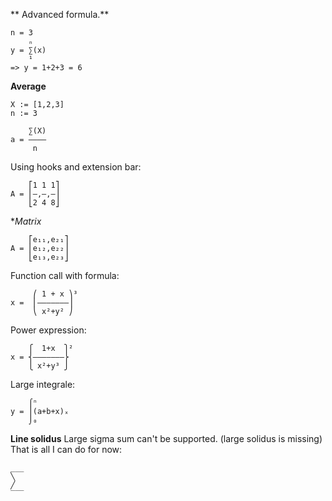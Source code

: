 
** Advanced formula.**

```
n = 3
    ₙ
y = ∑(x)
    ¹
=> y = 1+2+3 = 6    
```    

**Average**
```  
X := [1,2,3]  
n := 3

    ∑(X)
a = ————
     n    
```

Using hooks and extension bar:
```
    ⎡1 1 1⎤   
A = ⎢—,—,—⎥   
    ⎣2 4 8⎦   
```

**Matrix*
```
    ⎡e₁₁,e₂₁⎤   
A = ⎢e₁₂,e₂₂⎥   
    ⎣e₁₃,e₂₃⎦   
```

Function call with formula:
```    
     ⎛ 1 + x ⎞³
x =  ⎜———————⎟   
     ⎝ x²+y² ⎠   
```
Power expression:
```
    ⎧  1+x  ⎫²   
x = ⎨———————⎬   
    ⎩ x²+y³ ⎭    
```
Large integrale:
```
    ⌠ⁿ         
y = ⎮(a+b+x)ₓ  
    ⌡₀          
```
**Line solidus**
Large sigma sum can't be supported. (large solidus is missing)
That is all I can do for now:

```
___
╲
╱
‾‾‾
```
